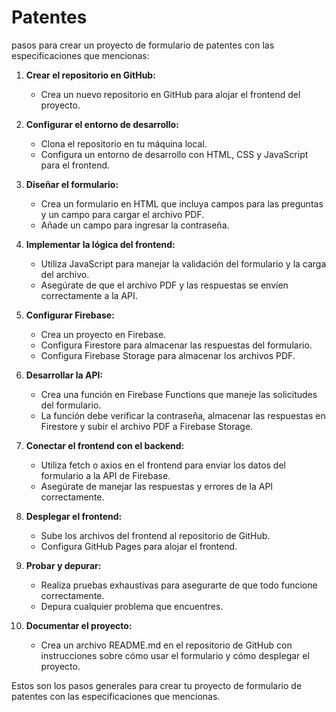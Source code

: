 # Patentes
pasos para crear un proyecto de formulario de patentes con las especificaciones que mencionas:
1. **Crear el repositorio en GitHub:**
    - Crea un nuevo repositorio en GitHub para alojar el frontend del proyecto.

2. **Configurar el entorno de desarrollo:**
    - Clona el repositorio en tu máquina local.
    - Configura un entorno de desarrollo con HTML, CSS y JavaScript para el frontend.

3. **Diseñar el formulario:**
    - Crea un formulario en HTML que incluya campos para las preguntas y un campo para cargar el archivo PDF.
    - Añade un campo para ingresar la contraseña.

4. **Implementar la lógica del frontend:**
    - Utiliza JavaScript para manejar la validación del formulario y la carga del archivo.
    - Asegúrate de que el archivo PDF y las respuestas se envíen correctamente a la API.

5. **Configurar Firebase:**
    - Crea un proyecto en Firebase.
    - Configura Firestore para almacenar las respuestas del formulario.
    - Configura Firebase Storage para almacenar los archivos PDF.

6. **Desarrollar la API:**
    - Crea una función en Firebase Functions que maneje las solicitudes del formulario.
    - La función debe verificar la contraseña, almacenar las respuestas en Firestore y subir el archivo PDF a Firebase Storage.

7. **Conectar el frontend con el backend:**
    - Utiliza fetch o axios en el frontend para enviar los datos del formulario a la API de Firebase.
    - Asegúrate de manejar las respuestas y errores de la API correctamente.

8. **Desplegar el frontend:**
    - Sube los archivos del frontend al repositorio de GitHub.
    - Configura GitHub Pages para alojar el frontend.

9. **Probar y depurar:**
    - Realiza pruebas exhaustivas para asegurarte de que todo funcione correctamente.
    - Depura cualquier problema que encuentres.

10. **Documentar el proyecto:**
     - Crea un archivo README.md en el repositorio de GitHub con instrucciones sobre cómo usar el formulario y cómo desplegar el proyecto.

Estos son los pasos generales para crear tu proyecto de formulario de patentes con las especificaciones que mencionas.
